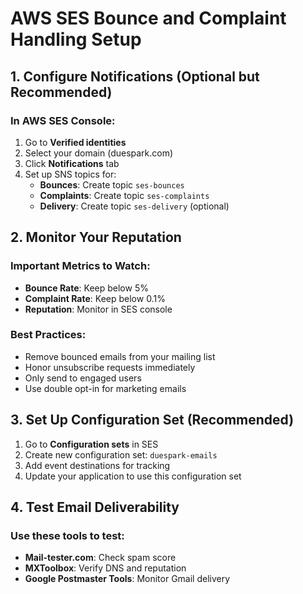 # AWS SES Bounce and Complaint Handling Setup

## 1. Configure Notifications (Optional but Recommended)

### In AWS SES Console:
1. Go to **Verified identities**
2. Select your domain (duespark.com)
3. Click **Notifications** tab
4. Set up SNS topics for:
   - **Bounces**: Create topic `ses-bounces`
   - **Complaints**: Create topic `ses-complaints`
   - **Delivery**: Create topic `ses-delivery` (optional)

## 2. Monitor Your Reputation

### Important Metrics to Watch:
- **Bounce Rate**: Keep below 5%
- **Complaint Rate**: Keep below 0.1%
- **Reputation**: Monitor in SES console

### Best Practices:
- Remove bounced emails from your mailing list
- Honor unsubscribe requests immediately
- Only send to engaged users
- Use double opt-in for marketing emails

## 3. Set Up Configuration Set (Recommended)

1. Go to **Configuration sets** in SES
2. Create new configuration set: `duespark-emails`
3. Add event destinations for tracking
4. Update your application to use this configuration set

## 4. Test Email Deliverability

### Use these tools to test:
- **Mail-tester.com**: Check spam score
- **MXToolbox**: Verify DNS and reputation
- **Google Postmaster Tools**: Monitor Gmail delivery